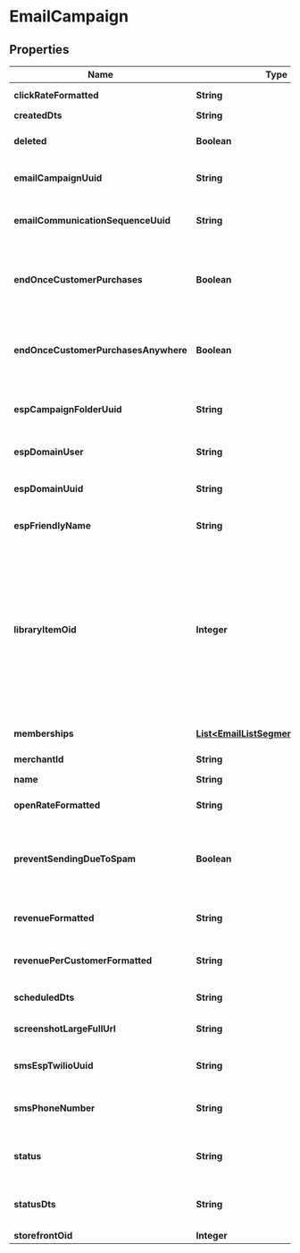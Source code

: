 

# EmailCampaign


## Properties

| Name | Type | Description | Notes |
|------------ | ------------- | ------------- | -------------|
|**clickRateFormatted** | **String** | Click rate of emails |  [optional] |
|**createdDts** | **String** | Created date |  [optional] |
|**deleted** | **Boolean** | True if this campaign was deleted |  [optional] |
|**emailCampaignUuid** | **String** | Email campaign UUID |  [optional] |
|**emailCommunicationSequenceUuid** | **String** | Email communication sequence UUID |  [optional] |
|**endOnceCustomerPurchases** | **Boolean** | True if the customer should end the flow once they purchase from this campaign |  [optional] |
|**endOnceCustomerPurchasesAnywhere** | **Boolean** | True if the customer should end the flow once they purchase from anywhere |  [optional] |
|**espCampaignFolderUuid** | **String** | Campaign folder UUID.  Null for uncategorized |  [optional] |
|**espDomainUser** | **String** | User of the sending address |  [optional] |
|**espDomainUuid** | **String** | UUID of the sending domain |  [optional] |
|**espFriendlyName** | **String** | Friendly name of the sending email |  [optional] |
|**libraryItemOid** | **Integer** | If this item was ever added to the Code Library, this is the oid for that library item, or 0 if never added before.  This value is used to determine if a library item should be inserted or updated. |  [optional] |
|**memberships** | [**List&lt;EmailListSegmentMembership&gt;**](EmailListSegmentMembership.md) | List and segment memberships |  [optional] |
|**merchantId** | **String** | Merchant ID |  [optional] |
|**name** | **String** | Name of email campaign |  [optional] |
|**openRateFormatted** | **String** | Open rate of emails |  [optional] |
|**preventSendingDueToSpam** | **Boolean** | True if this campaign is prevented from sending at this time due to spam complaints. |  [optional] |
|**revenueFormatted** | **String** | Revenue associated with campaign |  [optional] |
|**revenuePerCustomerFormatted** | **String** | Revenue per customer associated with campaign |  [optional] |
|**scheduledDts** | **String** | Scheduled date |  [optional] |
|**screenshotLargeFullUrl** | **String** | URL to a large full length screenshot |  [optional] |
|**smsEspTwilioUuid** | **String** | Twilio Account UUID.  Null for none |  [optional] |
|**smsPhoneNumber** | **String** | Twilio SMS Phone Number.  Null for none |  [optional] |
|**status** | **String** | Status of the campaign of draft, archived, and sent |  [optional] |
|**statusDts** | **String** | Timestamp when the last status change happened |  [optional] |
|**storefrontOid** | **Integer** | Storefront oid |  [optional] |



